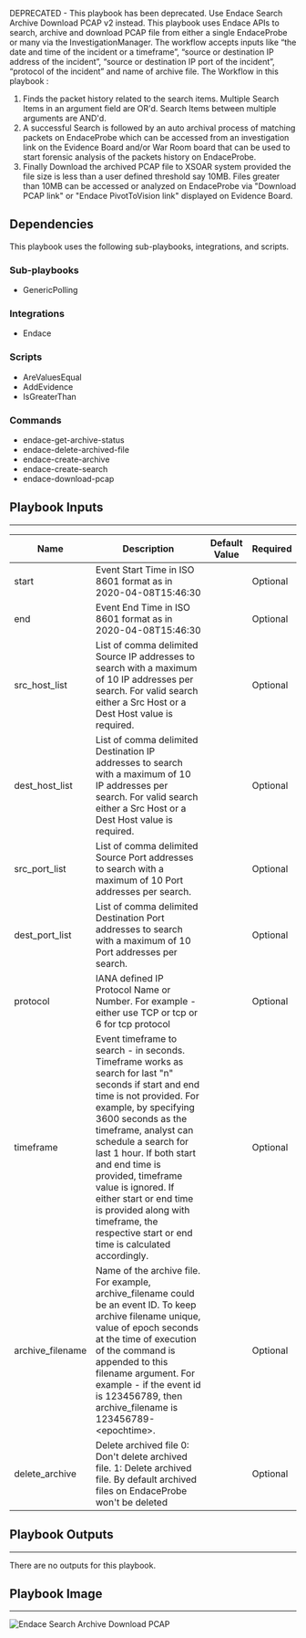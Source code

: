 DEPRECATED - This playbook has been deprecated. Use Endace Search Archive Download PCAP v2 instead. This playbook uses Endace APIs to search, archive and download PCAP file from either a single EndaceProbe or many via the InvestigationManager.      The workflow accepts inputs like “the date and time of the incident or a timeframe”, “source or destination IP address of the incident”,  “source or destination IP port of the incident”,  “protocol of the incident” and name of archive file. 
The Workflow in this playbook : 
1. Finds the packet history related to the search items. Multiple Search Items in an argument field are OR'd. Search Items between multiple arguments are AND'd. 
2.  A successful Search is followed by an auto archival process of matching packets on EndaceProbe which can be accessed from an investigation link on the Evidence Board and/or War Room board that can be used to start forensic analysis of the packets history on EndaceProbe.
3. Finally Download the archived PCAP file to XSOAR system provided the file size is less than a user defined threshold say 10MB. Files greater than 10MB can be accessed or analyzed on EndaceProbe via "Download PCAP link" or "Endace PivotToVision link" displayed on Evidence Board.


## Dependencies
This playbook uses the following sub-playbooks, integrations, and scripts.

### Sub-playbooks
* GenericPolling

### Integrations
* Endace

### Scripts
* AreValuesEqual
* AddEvidence
* IsGreaterThan

### Commands
* endace-get-archive-status
* endace-delete-archived-file
* endace-create-archive
* endace-create-search
* endace-download-pcap

## Playbook Inputs
---

| **Name** | **Description** | **Default Value** | **Required** |
| --- | --- | --- | --- |
| start | Event Start Time in ISO 8601 format as in 2020\-04\-08T15:46:30 |  | Optional |
| end | Event End Time in ISO 8601 format  as in 2020\-04\-08T15:46:30 |  | Optional |
| src_host_list | List of comma delimited Source IP addresses to search with a maximum of 10 IP addresses per search. For valid search either a Src Host or a Dest Host value is required. |  | Optional |
| dest_host_list | List of comma delimited Destination IP addresses to search with a maximum of 10 IP addresses per search. For valid search either a Src Host or a Dest Host value is required. |  | Optional |
| src_port_list | List of comma delimited Source Port addresses to search with a maximum of 10 Port addresses per search. |  | Optional |
| dest_port_list | List of comma delimited Destination Port addresses to search with a maximum of 10 Port addresses per search. |  | Optional |
| protocol | IANA defined IP Protocol Name or Number. For example \- either use TCP or tcp or 6 for tcp protocol |  | Optional |
| timeframe | Event timeframe to search \- in seconds.  Timeframe works as search for last "n" seconds if start and end time is not provided. For example, by specifying 3600 seconds as the timeframe, analyst can schedule a search for last 1 hour. If both start and end time is provided, timeframe value is ignored. If either start or end time is provided along with timeframe, the respective start or end time is calculated accordingly. |  | Optional |
| archive_filename | Name of the archive file. For example, archive\_filename could be an event ID. To keep archive filename unique, value of epoch seconds at the time of execution of the command is appended to this filename argument. For example \- if the event id is 123456789, then archive\_filename is 123456789\-&lt;epochtime&gt;. |  | Optional |
| delete_archive | Delete archived file 0: Don't delete archived file. 1: Delete archived file. By default archived files on EndaceProbe won't be deleted |  | Optional |

## Playbook Outputs
---
There are no outputs for this playbook.

## Playbook Image
---
![Endace Search Archive Download PCAP](../../doc_files/playbook_Endace_Search_Archive_Download_PCAP.png)